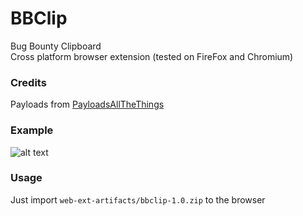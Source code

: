 # BBClip
Bug Bounty Clipboard    
Cross platform browser extension (tested on FireFox and Chromium)

### Credits

Payloads from [PayloadsAllTheThings](https://github.com/cyberheartmi9/PayloadsAllTheThings)

### Example

![alt text](https://pbs.twimg.com/media/EIjE9yHWoAMK7Us?format=png&name=small "screenshot")


### Usage

Just import `web-ext-artifacts/bbclip-1.0.zip` to the browser
